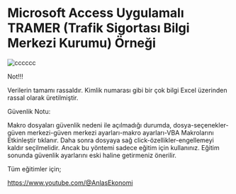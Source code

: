 # Microsoft Access Uygulamalı TRAMER (Trafik Sigortası Bilgi Merkezi Kurumu) Örneği

![cccccc](https://github.com/AnlasEkonomi/TramerAccess/assets/173607120/70489f62-4561-424a-9b50-05c81bc1d178)


Not!!!

Verilerin tamamı rassaldır. Kimlik numarası gibi bir çok bilgi Excel üzerinden rassal olarak üretilmiştir.


Güvenlik Notu:

Makro dosyaları güvenlik nedeni ile açılmadığı durumda, dosya-seçenekler-güven merkezi-güven merkezi ayarları-makro ayarları-VBA Makrolarını Etkinleştir tıklanır. Daha sonra dosyaya sağ click-özellikler-engellemeyi kaldır seçilmelidir. Ancak bu yöntemi sadece eğitim için kullanınız. Eğitim sonunda güvenlik ayarlarını eski haline getirmeniz önerilir.

Tüm eğitimler için;

https://www.youtube.com/@AnlasEkonomi
